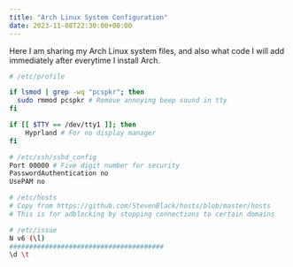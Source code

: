 ```yaml
---
title: "Arch Linux System Configuration"
date: 2023-11-08T22:30:00+00:00
---
```


Here I am sharing my Arch Linux system files, and also what code I will add immediately after everytime I install Arch.

```sh
# /etc/profile

if lsmod | grep -wq "pcspkr"; then
  sudo rmmod pcspkr # Remove annoying beep sound in tty
fi

if [[ $TTY == /dev/tty1 ]]; then
    Hyprland # For no display manager
fi

# /etc/ssh/sshd_config
Port 00000 # Five digit number for security
PasswordAuthentication no
UsePAM no

# /etc/hosts
# Copy from https://github.com/StevenBlack/hosts/blob/master/hosts
# This is for adblocking by stopping connections to certain domains

# /etc/issue
N v6 (\l)
#######################################
\d \t
```
